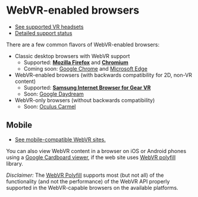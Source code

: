 <!--
title: WebVR-enabled browsers
-->

# WebVR-enabled browsers

* [See supported VR headsets](/headsets/)
* [Detailed support status](https://iswebvrready.com)

There are a few common flavors of WebVR-enabled browsers:

* Classic desktop browsers with WebVR support
    * Supported: **[Mozilla Firefox](/browsers/firefox)** and **[Chromium](/browsers/chrome)**
    * Coming soon: [Google Chrome](/browsers/chrome) and [Microsoft Edge](/browsers/edge)
* WebVR-enabled browsers (with backwards compatibility for 2D, non-VR content)
    * Supported: **[Samsung Internet Browser for Gear VR](/browsers/samsung-internet-browser-for-gear-vr)**
    * Soon: [Google Daydream](/browsers/chrome-daydream)
* WebVR-only browsers (without backwards compatibility)
    * Soon: [Oculus Carmel](/browsers/oculus-carmel)


## Mobile

* [See mobile-compatible WebVR sites.](/directory/?platform=mobile)

You can also view WebVR content in a browser on iOS or Android phones using a [Google Cardboard viewer](https://vr.google.com/cardboard/manufacturers/), if the web site uses [WebVR polyfill](https://github.com/googlevr/webvr-polyfill) library.

*Disclaimer:* The [WebVR Polyfill](https://github.com/borismus/webvr-polyfil) supports most (but not all) of the functionality (and not the performance) of the WebVR API properly supported in the WebVR-capable browsers on the available platforms.
